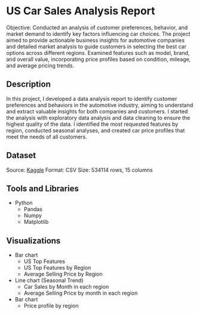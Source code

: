 # US Car Sales Analysis Report

Objective: Conducted an analysis of customer preferences, behavior, and market demand to identify key factors influencing car choices. The project aimed to provide actionable business insights for automotive companies and detailed market analysis to guide customers in selecting the best car options across different regions. Examined features such as model, brand, and overall value, incorporating price profiles based on condition, mileage, and average pricing trends.


## Description

In this project, I developed a data analysis report to identify customer preferences and behaviors in the automotive industry, aiming to understand and extract valuable insights for both companies and customers. I started the analysis with exploratory data analysis and data cleaning to ensure the highest quality of the data. I identified the most requested features by region, conducted seasonal analyses, and created car price profiles that meet the needs of all customers.

## Dataset

Source: [Kaggle](car_prices.csv)
Format: CSV
Size: 534114 rows, 15 columns

## Tools and Libraries
- Python
  - Pandas
  - Numpy
  - Matplotlib

## Visualizations
- Bar chart
  - US Top Features
  - US Top Features by Region
  - Average Selling Price by Region
- Line chart (Seasonal Trend)
  - Car Sales by Month in each region
  - Average Selling Price by month in each region
- Bar chart
  - Price profile by region
